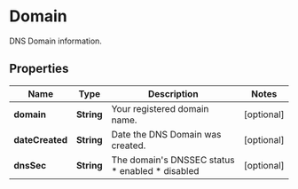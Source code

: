

# Domain

DNS Domain information.

## Properties

| Name | Type | Description | Notes |
|------------ | ------------- | ------------- | -------------|
|**domain** | **String** | Your registered domain name. |  [optional] |
|**dateCreated** | **String** | Date the DNS Domain was created. |  [optional] |
|**dnsSec** | **String** | The domain&#39;s DNSSEC status  * enabled * disabled |  [optional] |



